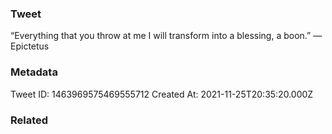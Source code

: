 ### Tweet
“Everything that you throw at me I will transform into a blessing, a boon.” — Epictetus

### Metadata
Tweet ID: 1463969575469555712
Created At: 2021-11-25T20:35:20.000Z

### Related

